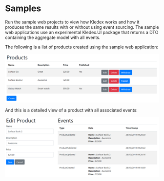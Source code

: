 # Samples

Run the sample web projects to view how Kledex works and how it produces the same results with or without using event sourcing. The sample web applications use an experimental Kledex.UI package that returns a DTO containing the aggregate model with all events.

The following is a list of products created using the sample web application:

![List](images/list.PNG)

And this is a detailed view of a product with all associated events:

![Product](images/product.PNG)